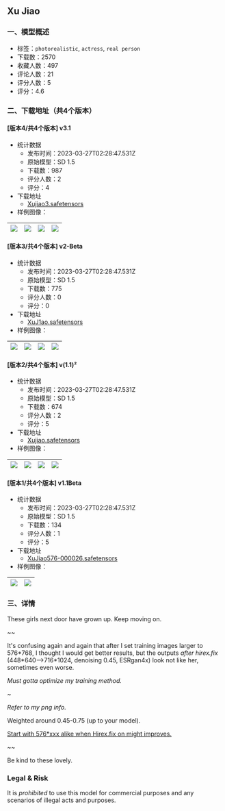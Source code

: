 ## Xu Jiao
### 一、模型概述

- 标签：`photorealistic`, `actress`, `real person`
- 下载数：2570
- 收藏人数：497
- 评论人数：21
- 评分人数：5
- 评分：4.6

### 二、下载地址（共4个版本）

#### [版本4/共4个版本] v3.1

- 统计数据
  - 发布时间：2023-03-27T02:28:47.531Z
  - 原始模型：SD 1.5
  - 下载数：987
  - 评分人数：2
  - 评分：4
- 下载地址
  - [Xujiao3.safetensors](https://civitai.com/api/download/models/29646)
- 样例图像：

| <img src="https://image.civitai.com/xG1nkqKTMzGDvpLrqFT7WA/09ff1c19-3bc1-47ed-9dac-4c25b0a05100/width=450/335393.jpeg" /> | <img src="https://image.civitai.com/xG1nkqKTMzGDvpLrqFT7WA/a473affd-9293-4b45-5355-23cdb6b0c300/width=450/335392.jpeg" /> | <img src="https://image.civitai.com/xG1nkqKTMzGDvpLrqFT7WA/153262bb-18bf-4daa-7ef1-31a731e23400/width=450/338105.jpeg" /> | <img src="https://image.civitai.com/xG1nkqKTMzGDvpLrqFT7WA/c4b0f449-3487-4fc7-4061-81ed457ee100/width=450/338104.jpeg" /> |
| ---- | ---- | ---- | ---- |

#### [版本3/共4个版本] v2-Beta

- 统计数据
  - 发布时间：2023-03-27T02:28:47.531Z
  - 原始模型：SD 1.5
  - 下载数：775
  - 评分人数：0
  - 评分：0
- 下载地址
  - [XuJ1ao.safetensors](https://civitai.com/api/download/models/27995)
- 样例图像：

| <img src="https://image.civitai.com/xG1nkqKTMzGDvpLrqFT7WA/39482a2d-8c79-499d-2286-f83b0f194900/width=450/314630.jpeg" /> | <img src="https://image.civitai.com/xG1nkqKTMzGDvpLrqFT7WA/3360db06-b2b3-446d-5b9e-d6e833766800/width=450/314629.jpeg" /> | <img src="https://image.civitai.com/xG1nkqKTMzGDvpLrqFT7WA/639cc747-a1c6-4d8f-0013-504b2596b700/width=450/314628.jpeg" /> | <img src="https://image.civitai.com/xG1nkqKTMzGDvpLrqFT7WA/d8207668-1e56-40ab-c2b9-a1c0324b4700/width=450/314627.jpeg" /> |
| ---- | ---- | ---- | ---- |

#### [版本2/共4个版本] v(1.1)²

- 统计数据
  - 发布时间：2023-03-27T02:28:47.531Z
  - 原始模型：SD 1.5
  - 下载数：674
  - 评分人数：2
  - 评分：5
- 下载地址
  - [Xujiao.safetensors](https://civitai.com/api/download/models/27120)
- 样例图像：

| <img src="https://image.civitai.com/xG1nkqKTMzGDvpLrqFT7WA/0844a118-8688-428f-ebbd-5cd3f4bbb300/width=450/298773.jpeg" /> | <img src="https://image.civitai.com/xG1nkqKTMzGDvpLrqFT7WA/22ec72a7-f75b-4ea5-c5d1-3bf991720600/width=450/298775.jpeg" /> | <img src="https://image.civitai.com/xG1nkqKTMzGDvpLrqFT7WA/d5779017-0a3e-44f2-1ef4-e7b771b50e00/width=450/298776.jpeg" /> | <img src="https://image.civitai.com/xG1nkqKTMzGDvpLrqFT7WA/9fa4e349-42ce-493f-5c0a-e9b6ad43e200/width=450/298774.jpeg" /> |
| ---- | ---- | ---- | ---- |

#### [版本1/共4个版本] v1.1Beta

- 统计数据
  - 发布时间：2023-03-27T02:28:47.531Z
  - 原始模型：SD 1.5
  - 下载数：134
  - 评分人数：1
  - 评分：5
- 下载地址
  - [XuJiao576-000026.safetensors](https://civitai.com/api/download/models/27110)
- 样例图像：

| <img src="https://image.civitai.com/xG1nkqKTMzGDvpLrqFT7WA/1d05aef2-c907-4a73-a3cf-c736f452e700/width=450/298665.jpeg" /> | <img src="https://image.civitai.com/xG1nkqKTMzGDvpLrqFT7WA/6337e01c-5bd7-4f5b-e975-07263e0f0600/width=450/298669.jpeg" /> |
| ---- | ---- |


### 三、详情
<p>These girls next door have grown up. Keep moving on.</p><p>~~</p><p>It's confusing again and again that after I set training images larger to 576*768, I thought I would get better results, but the outputs <em>after hirex.fix </em>(448*640--&gt;716*1024, denoising 0.45, ESRgan4x) look not like her, sometimes even worse.</p><p><em>Must gotta optimize my training method.</em></p><p>~</p><p><em>Refer to my png info.</em></p><p>Weighted around 0.45-0.75 (up to your model).</p><p><u>Start with 576*xxx alike when Hirex.fix on might improves.</u></p><p>~~</p><p>Be kind to these lovely.</p><h3>Legal &amp; Risk</h3><p>It is <em>prohibited</em> to use this model for commercial purposes and any scenarios of illegal acts and purposes.</p>